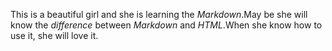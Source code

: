 This is a beautiful girl and she is learning the *Markdown*.May be she will know the _difference_ between _Markdown_ and *HTML*.When she know how to use it, she will love it.
